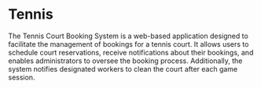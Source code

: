 # Tennis
The Tennis Court Booking System is a web-based application designed to
facilitate the management of bookings for a tennis court. It allows users to schedule court
reservations, receive notifications about their bookings, and enables administrators to
oversee the booking process. Additionally, the system notifies designated workers to clean
the court after each game session.


